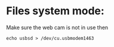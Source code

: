 # Files system mode:

Make sure the web cam is not in use then

```
echo usbsd > /dev/cu.usbmodem1463 
```
